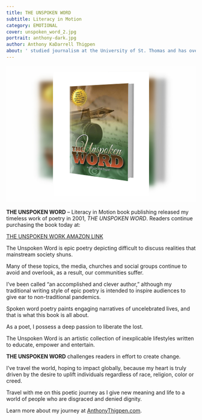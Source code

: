 ```yaml
---
title: THE UNSPOKEN WORD
subtitle: Literacy in Motion 
category: EMOTIONAL
cover: unspoken_word_2.jpg
portrait: anthony-dark.jpg
author: Anthony KaDarrell Thigpen
about: ' studied journalism at the University of St. Thomas and has over 25 years-experience in publishing. AP Style news writing, marketing and photography are his passions.'
---
```


![unsplash.com](./unspoken_word_2.jpg)

**THE UNSPOKEN WORD** – Literacy in Motion book publishing released my timeless work of poetry in 2001, *THE UNSPOKEN WORD*. Readers continue purchasing the book today at: 

[THE UNSPOKEN WORK AMAZON LINK](https://www.amazon.com/Unspoken-Word-Anthony-KaDarrell-Thigpen/dp/0990444074/ref=sr_1_fkmr0_1?keywords=THE+UNSPOKEN+WORK+THIGPEN&qid=1549872469&s=gateway&sr=8-1-fkmr0)

The Unspoken Word is epic poetry depicting difficult to discuss realities that mainstream society shuns. 

Many of these topics, the media, churches and social groups continue to avoid and overlook, as a result, our communities suffer.

I’ve been called “an accomplished and clever author,” although my traditional writing style of epic poetry is intended to inspire audiences to give ear to non-traditional pandemics. 

Spoken word poetry paints engaging narratives of uncelebrated lives, and that is what this book is all about.  

As a poet, I possess a deep passion to liberate the lost. 

The Unspoken Word is an artistic collection of inexplicable lifestyles written to educate, empower and entertain.

**THE UNSPOKEN WORD** challenges readers in effort to create change.

I’ve travel the world, hoping to impact globally, because my heart is truly driven by the desire to uplift individuals regardless of race, religion, color or creed. 

Travel with me on this poetic journey as I give new meaning and life to a world of people who are disgraced and denied dignity. 

Learn more about my journey at [AnthonyThigpen.com](https://anthonythigpen.com).
